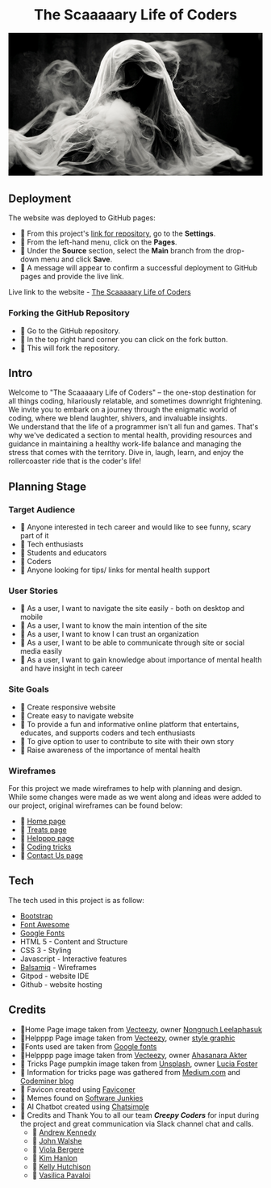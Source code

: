 
<h1 align="center"><strong>The Scaaaaary Life of Coders</strong></h1>

<p align = "center">
<img src = assets/images/640-abstract-ghost-devil-in-smoke-black-and-white-halloween-and-creepy-concept-digital-art.jpg></p>

## **Deployment**

The website was deployed to GitHub pages:

- 🎃 From this project's [link for repository](https://github.com/andyk8872/luckynumber13), go to the **Settings**.
- 🎃 From the left-hand menu, click on the **Pages**.
- 🎃 Under the **Source** section, select the **Main** branch from the drop-down menu and click **Save**.
- 🎃 A message will appear to confirm a successful deployment to GitHub pages and provide the live link.

Live link to the website - [The Scaaaaary Life of Coders](https://andyk8872.github.io/luckynumber13/)

### Forking the GitHub Repository
- 🎃 Go to the GitHub repository.
- 🎃 In the top right hand corner you can click on the fork button.
- 🎃 This will fork the repository.

## Intro
Welcome to "The Scaaaaary Life of Coders" – the one-stop destination for all things coding, hilariously relatable, and sometimes downright frightening. We invite you to embark on a journey through the enigmatic world of coding, where we blend laughter, shivers, and invaluable insights.<br>
We understand that the life of a programmer isn't all fun and games. That's why we've dedicated a section to mental health, providing resources and guidance in maintaining a healthy work-life balance and managing the stress that comes with the territory. Dive in, laugh, learn, and enjoy the rollercoaster ride that is the coder's life!

## **Planning Stage**

### **Target Audience**

- 🎃 Anyone interested in tech career and would like to see funny, scary part of it
- 🎃 Tech enthusiasts
- 🎃 Students and educators
- 🎃 Coders
- 🎃 Anyone looking for tips/ links for mental health support


### **User Stories**

- 🎃 As a user, I want to navigate the site easily - both on desktop and mobile
- 🎃 As a user, I want to know the main intention of the site
- 🎃 As a user, I want to know I can trust an organization
- 🎃 As a user, I want to be able to communicate through site or social media easily
- 🎃 As a user, I want to gain knowledge about importance of mental health and have insight in tech career

### **Site Goals**

- 🎃 Create responsive website
- 🎃 Create easy to navigate website
- 🎃 To provide a fun and informative online platform that entertains, educates, and supports coders and tech enthusiasts
- 🎃 To give option to user to contribute to site with their own story
- 🎃 Raise awareness of the importance of mental health

### **Wireframes**

For this project we made wireframes to help with planning and design. While some changes were made as we went along and ideas were added to our project, original wireframes can be found below:

- 🎃 [Home page](assets/images/homepage.png)
- 🎃 [Treats page](assets/images/coders_lifeline.png)
- 🎃 [Helpppp page](assets/images/mental_health.png)
- 🎃 [Coding tricks](assets/images/coding_tricks.png)
- 🎃 [Contact Us page](assets/images/contact_us.png)

## Tech
The tech used in this project is as follow:
* [Bootstrap](https://react-bootstrap.github.io/)
* [Font Awesome](https://fontawesome.com/)
* [Google Fonts](https://fonts.google.com/)
* HTML 5 - Content and Structure
* CSS 3 - Styling
* Javascript - Interactive features
* [Balsamiq](https://balsamiq.com/) - Wireframes
* Gitpod - website IDE
* Github - website hosting

## Credits

- 🎃Home Page image taken from [Vecteezy](https://www.vecteezy.com), owner [Nongnuch Leelaphasuk]("https://www.vecteezy.com/photo/10377366-abstract-ghost-devil-in-smoke-black-and-white-halloween-and-creepy-concept-digital-art")
- 🎃Helpppp Page image taken from [Vecteezy](https://www.vecteezy.com), owner [style graphic]("https://www.vecteezy.com/photo/31283002-human-in-spooky-ghosts-costume-flying-inside-the-old-house-at-night-spooky-halloween-background-with-ghost-ghost-on-halloween-celebration-concept-by-ai-generated")
- 🎃Fonts used are taken from [Google fonts](https://fonts.google.com/)
- 🎃Helpppp page image taken from [Vecteezy](https://www.vecteezy.com), owner [Ahasanara Akter]("https://www.vecteezy.com/photo/22909254-human-brain-medical-and-health-care-conceptual-illustration-3d-render-generate-ai")
- 🎃 Tricks Page pumpkin image taken from [Unsplash](https://unsplash.com), owner [Lucia Foster](https://unsplash.com/photos/jack-o-lantern-with-light-qPtB_GTcyO8)
- 🎃 Information for tricks page was gathered from [Medium.com](https://medium.com/@joshuatyler/the-magic-of-coding-30e58ce31032) and [Codeminer blog](https://blog.codeminer42.com/unravel-the-magic-of-programming/)
- 🎃 Favicon created using [Faviconer](http://www.faviconer.com/)
- 🎃 Memes found on [Software Junkies](https://www.instagram.com/software_junkies/)
- 🎃 AI Chatbot created using [Chatsimple](http://app.chatsimple.ai)
- 🎃 Credits and Thank You to all our team ***Creepy Coders*** for input during the project and great communication via Slack channel chat and calls.
  - 🎃 [Andrew Kennedy](https://github.com/ocassidydev)
  - 🎃 [John Walshe](https://github.com/JWalshe86)
  - 🎃 [Viola Bergere](https://github.com/ocassidydev)
  - 🎃 [Kim Hanlon](https://github.com/kimatron)
  - 🎃 [Kelly Hutchison](https://github.com/quiltingcode)
  - 🎃 [Vasilica Pavaloi](https://github.com/Vasi012)
  
